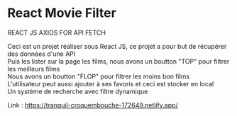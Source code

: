 # React Movie Filter

REACT JS
AXIOS FOR API FETCH

Ceci est un projet réaliser sous React JS, ce projet a pour but de récupérer des données d'une API<br>
Puis les lister sur la page les films, nous avons un boutton "TOP" pour filtrer les meilleurs films<br>
Nous avons un boutton "FLOP" pour filtrer les moins bon films <br>
L'utilisateur peut aussi ajouter à ses favoris et ceci est stocker en local<br>
Un système de recherche avec filtre dynamique

Link : https://tranquil-croquembouche-172649.netlify.app/
